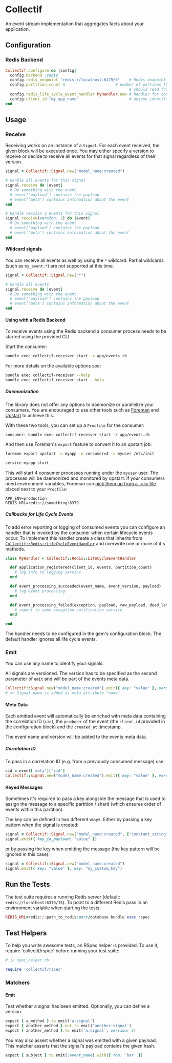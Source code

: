 # Collectif

An event stream implementation that aggregates facts about your application.

## Configuration

### Redis Backend

```ruby
Collectif.configure do |config|
  config.backend :redis
  config.redis_endpoint "redis://localhost:6379/0"    # Redis endpoint
  config.partition_count 4                      # number of partions this application (identified by client_id)
                                                      # should read from
  config.redis_life_cycle_event_handler MyHandler.new # handler for consumption life cycle events
  config.client_id "my_app_name"                      # unique identifier for this application
end
```

## Usage

### Receive

Receiving works on an instance of a `Signal`. For each event received, the given block will be executed once.
You may either specify a version to receive or decide to receive all events for that signal regardless of their version.

```ruby
signal = Collectif::Signal.new("model_name:created")

# Handle all events for this signal
signal.receive do |event|
  # Do something with the event
  # event['payload'] contains the payload
  # event['meta'] contains information about the event
end

# Handle version 2 events for this signal
signal.receive(version: 2) do |event|
  # Do something with the event
  # event['payload'] contains the payload
  # event['meta'] contains information about the event
end
```

#### Wildcard signals

You can receive all events as well by using the `*` wildcard. Partial wildcards (such as `my_event:*`) are not supported at this time.

```ruby
signal = Collectif::Signal.new("*")

# Handle all events
signal.receive do |event|
  # Do something with the event
  # event['payload'] contains the payload
  # event['meta'] contains information about the event
end
```

#### Using with a Redis Backend

To receive events using the Redis backend a consumer process needs to be started using the provided CLI.

Start the consumer:

```bash
bundle exec collectif-receiver start -r app/events.rb
```

For more details on the available options see:

```bash
bundle exec collectif-receiver --help
bundle exec collectif-receiver start --help
```

##### Daemonization
The library does not offer any options to daemonize or parallelize your consumers. You are encouraged to use other tools such as [Foreman](https://ddollar.github.io/foreman/) and [Upstart](http://upstart.ubuntu.com) to achieve this.

With these two tools, you can set up a `Procfile` for the consumer:

```
consumer: bundle exec collectif-receiver start -r app/events.rb
```

And then use Foreman's `export` feature to convert it to an upstart job:

```bash
foreman export upstart -a myapp -m consumer=4 -u myuser /etc/init

service myapp start
```

This will start 4 consumer processes running under the `myuser` user. The processes will be daemonized and monitored by upstart.
If your consumers need environment variables, Foreman can [pick them up from a `.env` file](https://ddollar.github.io/foreman/#ENVIRONMENT) placed next to your `Procfile`:

```
APP_ENV=production
REDIS_URL=redis://something:6379
```

##### Callbacks for Life Cycle Events

To add error reporting or logging of consumed events you can configure an handler that is invoked by the consumer when certain lifecycle events occur.
To implement this handler create a class that inherits from [`Collectif::Redis::LifeCycleEventHandler`](lib/collectif/redis/life_cycle_event_handler.rb) and overwrite one or more of it's methods.

```ruby
class MyHandler < Collectif::Redis::LifeCycleEventHandler

  def application_registered(client_id, events, partition_count)
    # log info to logging service
  end

  def event_processing_succeeded(event_name, event_version, payload)
    # log event processing
  end

  def event_processing_failed(exception, payload, raw_payload, dead_letter_queue_name)
    # report to some exception notification service
  end

end
```

The handler needs to be configured in the gem's configuration block. The default handler ignores all life cycle events.

### Emit

You can use any name to identify your signals.

All signals are versioned. The version has to be specified as the second parameter of `emit` and will be part of the events meta data.

```ruby
Collectif::Signal.new("model_name:created").emit({ key: "value" }, version: 1)
# => Signal name is added as meta attribute "name"
```

#### Meta Data

Each emitted event will automatically be enriched with meta data containing the correlation ID (`cid`), the `producer` of the event (the `client_id` provided in the configuration block) and the `created_at` timestamp.

The event name and version will be added to the events meta data.

##### Correlation ID

To pass in a correlation ID (e.g. from a previously consumed message) use:

```ruby
cid = event['meta']['cid']
Collectif::Signal.new("model_name:created").emit({ key: "value" }, version: 1, cid: cid)
```

#### Keyed Messages

Sometimes it's required to pass a key alongside the message that is used to assign the message to a specific partition / shard (which ensures order of events within this partition).

The key can be defined in two different ways. Either by passing a key pattern when the signal is created:

```ruby
signal = Collectif::Signal.new("model_name:created", ["constant_string", :key_in_payload])
signal.emit({ key_in_payload: "value" })
```

or by passing the key when emitting the message (the key pattern will be ignored in this case):

```ruby
signal = Collectif::Signal.new("model_name:created")
signal.emit({ key: "value" }, key: "my_custom_key")
```

## Run the Tests

The test suite requires a running Redis server (default: `redis://localhost:6379/15`). To point to a different Redis pass in an environment variable when starting the tests.

```ruby
REDIS_URL=redis://path_to_redis:port/database bundle exec rspec
```

## Test Helpers

To help you write awesome tests, an RSpec helper is provided. To use it, require 'collectif/rspec' before running your test suite:

```ruby
# in spec_helper.rb

require 'collectif/rspec'
```

### Matchers

#### Emit

Test whether a signal has been emitted. Optionally, you can define a version.

```ruby
expect { a_method }.to emit('a:signal')
expect { another_method }.not_to emit('another:signal')
expect { another_method }.to emit('a:signal', version: 2)
```

You may also assert whether a signal was emitted with a given payload.
This matcher asserts that the signal's payload contains the given hash.

```ruby
expect { subject }.to emit(:event_name).with({ foo: 'bar' })
```
